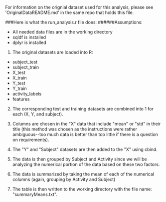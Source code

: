 For information on the orignial dataset used for this analysis, please see 'OriginalDataREADME.md' in the same repo that holds 
this file.

###Here is what the run_analysis.r file does: 
######Assumptions: 
* All needed data files are in the working directory
* sqldf is installed
* dplyr is installed

1. The original datasets are loaded into R:
* subject_test
* subject_train
* X_test
* X_train
* Y_test
* Y_train
* activity_labels
* features

2. The corresponding test and training datasets are combined into 1 for each (X, Y, and subject).

3. Columns are chosen in the "X" data that include "mean" or "std" in their title (this method was chosen as the instructions were rather ambiguous--too much data is better than too little if there is a question on requirements).

4. The "Y" and "Subject" datasets are then added to the "X" using cbind. 

5. The data is then grouped by Subject and Activity since we will be analyzing the numerical portion of the data based on these two factors.

6. The data is summarized by taking the mean of each of the numerical columns (again, grouping by Activity and Subject)

7. The table is then written to the working directory with the file name: "summaryMeans.txt".

